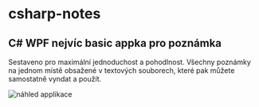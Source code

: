 # csharp-notes
## C# WPF nejvíc basic appka pro poznámka
Sestaveno pro maximální jednoduchost a pohodlnost.
Všechny poznámky na jednom místě obsažené v textových souborech, které pak můžete samostatně vyndat a použít.

![náhled applikace]("./Notes/img/nahled.png")